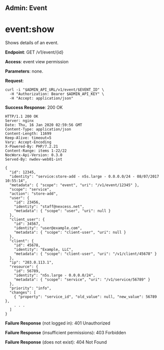 Admin: Event
------------

event:show
==========

Shows details of an event.

**Endpoint**:  GET /v1/event/{id}

**Access**: event view permission

**Parameters**:
none.

**Request**:
```
curl -i "$ADMIN_API_URL/v1/event/$EVENT_ID" \
  -H "Authorization: Bearer $ADMIN_API_KEY" \
  -H "Accept: application/json"
```

**Success Response**: 200 OK
```
HTTP/1.1 200 OK
Server: nginx
Date: Thu, 16 Jan 2020 02:59:56 GMT
Content-Type: application/json
Content-Length: 11699
Keep-Alive: timeout=5
Vary: Accept-Encoding
X-Powered-By: PHP/7.2.21
Content-Range: items 1-22/22
NocWorx-Api-Version: 0.3.0
Served-By: nwdev-web01-int

{
  "id": 12345,
  "identity": "service:store-add - n5s.large - 0.0.0.0/24 - 08/07/2017 10:55:14",
  "metadata": { "scope": "event", "uri": "/v1/event/12345" },
  "scope": "service",
  "action": "store-add",
  "user": {
    "id": 23456,
    "identity": "staff@nexcess.net",
    "metadata": { "scope": "user", "uri": null }
  },
  "client_user": {
    "id": 34567,
    "identity": "user@example.com",
    "metadata": { "scope": "client-user", "uri": null }
  },
  "client": {
    "id": 45678,
    "identity": "Example, LLC",
    "metadata": { "scope": "client-user", "uri": "/v1/client/45678" }
  },
  "ip": "203.0.113.1",
  "resource": {
    "id": 56789,
    "identity": "n5s.large - 0.0.0.0/24",
    "metadata": { "scope": "service", "uri": "/v1/service/56789" }
  },
  "priority": "info",
  "changes": [
    { "property": "service_id", "old_value": null, "new_value": 56789 },
    . . .
  ]
}
```

**Failure Response** (not logged in): 401 Unauthorized

**Failure Response** (insufficient permissions): 403 Forbidden

**Failure Response** (does not exist): 404 Not Found
